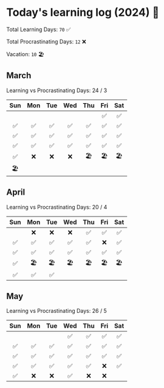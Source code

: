 # Today's learning log (2024) 📆

Total Learning Days: `70` ✅

Total Procrastinating Days: `12` ❌

Vacation: `10` 🏖️



## March
Learning vs Procrastinating Days: 24 / 3

|	Sun	|	Mon	|	Tue	|	Wed	|	Thu	|	Fri	|	Sat	|
| :---: | :---: | :---: | :---: | :---: | :---: | :---: |
|		|		|		|		|		|	✅ | ✅ |
|	✅ | ✅ | ✅ | ✅ | ✅ | ✅ | ✅ |
|	✅ | ✅ | ✅ | ✅ | ✅ | ✅ | ✅ |
|	✅ | ✅ | ✅ | ✅ | ✅ | ✅ | ✅ |
|	✅ | ❌ | ❌ | ❌ | 🏖️ | 🏖️ | 🏖️ |
| 🏖️ |		|		|		|		|		|		|

## April
Learning vs Procrastinating Days: 20 / 4

|	Sun	|	Mon	|	Tue	|	Wed	|	Thu	|	Fri	|	Sat	|
| :---: | :---: | :---: | :---: | :---: | :---: | :---: |
|		|	❌ | ❌ | ❌ |	✅ | ✅ | ✅ |
| ✅ | ✅ | ✅ | ✅ | ✅ | ❌ |	✅ |
|	✅ | ✅ | ✅ | ✅ | ✅ | ✅ | ✅ |
| ✅ | 🏖️ | 🏖️ | 🏖️ | 🏖️ | 🏖️ | 🏖️ |
|	✅ | ✅ | ✅ |		|		|		|		|

## May
Learning vs Procrastinating Days: 26 / 5

|	Sun	|	Mon	|	Tue	|	Wed	|	Thu	|	Fri	|	Sat	|
| :---: | :---: | :---: | :---: | :---: | :---: | :---: |
|		|		|		|	✅ | ✅ | ✅ | ✅ |
| ✅ | ✅ | ✅ | ✅ | ✅ | ✅ | ✅ |
| ✅ | ✅ | ✅ | ✅ | ✅ | ✅ | ✅ |
| ✅ | ✅ | ✅	| ✅ | ✅ | ❌ | ✅ |
|	✅ | ❌ | ❌ | ✅ | ❌ | ❌ |		|
